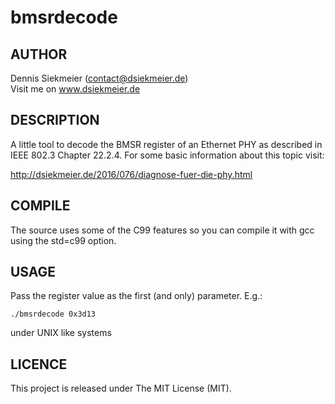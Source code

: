 # bmsrdecode

## AUTHOR
Dennis Siekmeier (contact@dsiekmeier.de)  
Visit me on www.dsiekmeier.de

## DESCRIPTION
A little tool to decode the BMSR register of an Ethernet PHY as described in
IEEE 802.3 Chapter 22.2.4. For some basic information about this topic visit:

http://dsiekmeier.de/2016/076/diagnose-fuer-die-phy.html

## COMPILE
The source uses some of the C99 features so you can compile it with gcc using
the std=c99 option.

## USAGE
Pass the register value as the first (and only) parameter. E.g.:

    ./bmsrdecode 0x3d13

under UNIX like systems

## LICENCE
This project is released under The MIT License (MIT).
